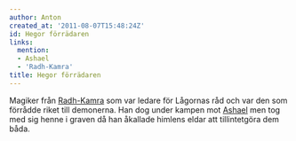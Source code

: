 ```yaml
---
author: Anton
created_at: '2011-08-07T15:48:24Z'
id: Hegor förrädaren
links:
  mention:
  - Ashael
  - 'Radh-Kamra'
title: Hegor förrädaren
---
```


Magiker från [Radh-Kamra] som var ledare för Lågornas råd och var den som förrådde riket till
demonerna. Han dog under kampen mot [Ashael] men tog med sig henne i graven då han åkallade himlens
eldar att tillintetgöra dem båda.

  [Radh-Kamra]: Radh-Kamra
  [Ashael]: Ashael
